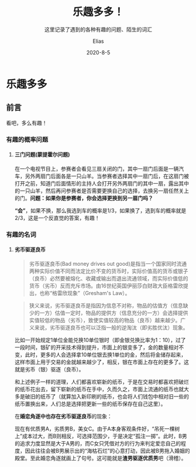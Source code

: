 ﻿---
layout:     post
title:      乐趣多多！
subtitle:   这里记录了遇到的各种有趣的问题、陌生的词汇
date:       2020-8-5
author:     Elias
header-img: img/post-bg-bluewhale_moon.jpg
catalog: true
tags:

    - Blog
---

# 乐趣多多

## 前言

看吧，多么有趣！

### 有趣的概率问题

1. #### 三门问题(蒙提霍尔问题)

   在一个电视节目上，参赛者会看见三扇关闭的门，其中一扇门后面是一辆汽车，另外两扇门后面各是一只山羊。当参赛者选择其中一扇门后，在这扇门被打开之前，知道门后面情形的主持人会打开另外两扇门的其中一扇，露出其中的一只山羊，然后再问参赛者是否需要更换自己的选择，去换另一扇任然关上的门。**问题：如果你是参赛者，你会选择更换到另一扇门吗？**

   **“会”**，如果不换，那么我选到车的概率是1/3，如果换了，选到车的概率就是2/3，这是一个反直觉的答案，有趣！



### 有趣的名词

1. #### 劣币驱逐良币

   > 劣币驱逐良币(Bad money drives out good)是指当一个国家同时流通两种实际价值不同而法定比价不变的货币时，实际价值高的货币或银子（良币）必然要被熔化、收藏或输出而退出流通领域，而实际价值低的货币（劣币）反而充斥市场。由16世纪英国伊丽莎白财政大臣格雷欣提出，也称“格雷欣现象”（Gresham's Law）。

   > 狭义来说，劣币驱逐良币是指因为信息不对称，物品的估值方（信息缺少的一方）估值一定时，物品的提供方（信息充分的一方）会选择提供实值较低的物品（劣币），致使实值较高的物品（良币）越来越少。广义来说，劣币驱逐良币也可以泛指一般的逆淘汰（即劣胜优汰）现象。

   比如一开始规定1单位金能兑换10单位银时（即金银兑换比率为1：10），过了一段时间，银矿的开采技术得到提升，市面上的银变多了，金的数量相对不变，此时，更多的人会选择拿10单位银去换1单位的金，然后将金储存起来，这样市面上用于交易的金就越来越少了，相反，银在市面上存在的更多了。这就是劣币（银）驱逐（良币）。

   和上述例子一样的道理，人们都喜欢崭新的纸币，于是在交易时都喜欢把破烂的纸币花出去，留下崭新的纸币在手中，久而久之，市面上流通的纸币也就大多是破旧的纸币了（就算加入新印刷的纸币，也会将人们钱包中相对旧一些的纸币置换出来，人们总是选择把更新一些的纸币保存在自己这里）。

   在**婚恋角逐中也存在劣币驱逐良币**的现象：

   现在有优质男A，劣质男B，美女C。由于A本身客观条件好，“吊死一棵树上”成本过大，而B则相反，可选择范围少，于是决定“孤注一掷”。此时，B男的追求力度显然是大于A男的，而C女只凭借对方的行为来判定爱恋自己的程度，因此往往会被B男展示出的“海枯石烂”的心意打动，因此被B男拖入婚姻的殿堂。至此婚恋角逐就画上了句号。这可能就是**渣男驱逐优质男**吧（滑稽）。

   

